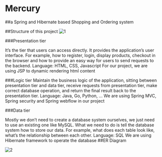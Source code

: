 # Mercury
##a Spring and Hibernate based Shopping and Ordering system

##Structure of this project
![1](https://user-images.githubusercontent.com/63382428/105673642-2e9e4c00-5e9b-11eb-959c-12d83e94864c.PNG)

###Presentation tier

It’s the tier that users can access directly. It provides the application’s user interface. For example, how to register, login, display products, checkout in the browser and how to provide an easy way for users to send requests to the backend.
Language: HTML, CSS, Javascript
For our project, we are using JSP to dynamic rendering html content

###Logic tier
Maintain the business logic of the application, sitting between presentation tier and data tier, receive requests from presentation tier, make correct database operation, and return the final result back to the presentation tier.
Language: Java, Go, Python, …
We are using Spring MVC, Spring security and Spring webflow in our project

###Data tier
 
Mostly we don’t need to create a database system ourselves, we just need to use an existing one like MySQL. What we need to do is tell the database system how to store our data. For example, what does each table look like, what’s the relationship between each other.
Language: SQL
We are using Hibernate framework to operate the database 
##ER Diagram

![2](https://user-images.githubusercontent.com/63382428/105674056-cc921680-5e9b-11eb-85c2-f2817f114564.PNG)
